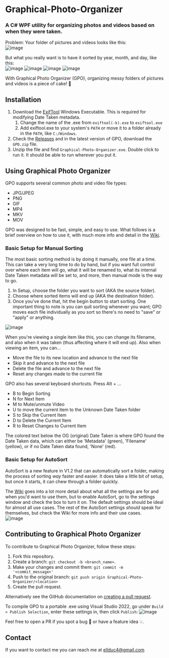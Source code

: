 # Graphical-Photo-Organizer
### **A C# WPF utility for organizing photos and videos based on when they were taken.**

Problem: Your folder of pictures and videos looks like this:<br>
![image](https://user-images.githubusercontent.com/56001219/156902615-aad8f019-0719-4e37-ac2a-bd57f4133d89.png)

But what you really want is to have it sorted by year, month, and day, like this:<br>
![image](https://user-images.githubusercontent.com/56001219/173249817-dd167f7b-56c2-4ece-a26e-058fc0b88c90.png)
![image](https://user-images.githubusercontent.com/56001219/173249826-015c14df-62b9-442c-b9f4-a5935455438f.png)
![image](https://user-images.githubusercontent.com/56001219/173249835-1f3d3151-40c0-4bf0-b64b-d60a62a0dc8d.png)
![image](https://user-images.githubusercontent.com/56001219/173249843-be9d69a5-55fd-4ac6-a4e6-3310069bc411.png)

With Graphical Photo Organizer (GPO), organizing messy folders of pictures and videos is a piece of cake! 🍰

## Installation
1. Download the [ExifTool](https://exiftool.org/) Windows Executable. This is required for modifying Date Taken metadata.
	1. Change the name of the .exe from `exiftool(-k).exe` to `exiftool.exe`
	2. Add exiftool.exe to your system's `PATH` or move it to a folder already in the `PATH`, like `C:/Windows`.
2. Check the [Releases](https://github.com/ellman12/Graphical-Photo-Organizer/releases) and in the latest version of GPO, download the `GPO.zip` file.
3. Unzip the file and find `Graphical-Photo-Organizer.exe`. Double click to run it. It should be able to run wherever you put it.

## Using Graphical Photo Organizer
GPO supports several common photo and video file types:
* JPG/JPEG
* PNG
* GIF
* MP4
* MKV
* MOV

GPO was designed to be fast, simple, and easy to use. What follows is a brief overview on how to use it, with much more info and detail in the [Wiki](https://github.com/ellman12/Graphical-Photo-Organizer/wiki).<br>

### Basic Setup for Manual Sorting
The most basic sorting method is by doing it manually, one file at a time. This can take a very long time to do by hand, but if you want full control over where each item will go, what it will be renamed to, what its internal Date Taken metadata will be set to, and more, then manual mode is the way to go.
1. In Setup, choose the folder you want to sort (AKA the source folder).
2. Choose where sorted items will end up (AKA the destination folder).
4. Once you've done that, hit the begin button to start sorting. One important thing to note is you can quit sorting whenever you want; GPO moves each file individually as you sort so there's no need to "save" or "apply" or anything.

![image](https://user-images.githubusercontent.com/56001219/173248843-880b537f-6e99-4e51-bb68-841806262cdb.png)

When you're viewing a single item like this, you can change its filename, and also when it was taken (thus affecting where it will end up).
Also when viewing an item, you can...
* Move the file to its new location and advance to the next file
* Skip it and advance to the next file
* Delete the file and advance to the next file
* Reset any changes made to the current file

GPO also has several keyboard shortcuts. Press Alt + ...
* B to Begin Sorting
* N for Next Item
* M to Mute/unmute Video
* U to move the current item to the Unknown Date Taken folder
* S to Skip the Current Item
* D to Delete the Current Item
* R to Reset Changes to Current Item

The colored text below the OG (original) Date Taken is where GPO found the Date Taken data, which can either be 'Metadata' (green), 'Filename' (yellow), or if no Date Taken data found, 'None' (red).

### Basic Setup for AutoSort
AutoSort is a new feature in V1.2 that can automatically sort a folder, making the process of sorting _way_ faster and easier. It does take a little bit of setup, but once it starts, it can chew through a folder quickly.

The [Wiki](https://github.com/ellman12/Graphical-Photo-Organizer/wiki) goes into a lot more detail about what all the settings are for and when you'd want to use them, but to enable AutoSort, go to the settings window and check the box to turn it on. The default settings should be ideal for almost all use cases. The rest of the AutoSort settings _should_ speak for themselves, but check the Wiki for more info and their use cases.<br>
![image](https://user-images.githubusercontent.com/56001219/173256485-773bc3a6-f64f-496a-adf7-e667b18cae85.png)

## Contributing to Graphical Photo Organizer
To contribute to Graphical Photo Organizer, follow these steps:

1. Fork this repository.
2. Create a branch: `git checkout -b <branch_name>`.
3. Make your changes and commit them: `git commit -m '<commit_message>'`
4. Push to the original branch: `git push origin Graphical-Photo-Organizer/<location>`
5. Create the pull request.

Alternatively see the GitHub documentation on [creating a pull request](https://help.github.com/en/github/collaborating-with-issues-and-pull-requests/creating-a-pull-request).

To compile GPO to a portable .exe using Visual Studio 2022, go under `Build > Publish Selection`, enter these settings in, then click `Publish`:
![image](https://user-images.githubusercontent.com/56001219/173247363-6b6591bb-e0c8-41db-90fc-44d4f1666815.png)

Feel free to open a PR if you spot a bug 🐛 or have a feature idea 💡.

## Contact
If you want to contact me you can reach me at ellduc4@gmail.com
